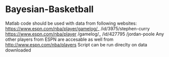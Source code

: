 # Bayesian-Basketball
Matlab code should be used with data from following websites:
https://www.espn.com/nba/player/gamelog/_ /id/3975/stephen-curry
https://www.espn.com/nba/player /gamelog/_ /id/427795 /jordan-poole
Any other players from ESPN are accesable as well from 
http://www.espn.com/nba/players
Script can be run direclty on data downloaded
